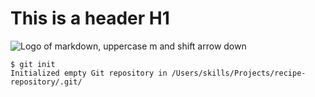 # This is a header H1

![Logo of markdown, uppercase m and shift arrow down](https://creazilla-store.fra1.digitaloceanspaces.com/icons/3218213/markdown-icon-md.png)

```
$ git init
Initialized empty Git repository in /Users/skills/Projects/recipe-repository/.git/
```
